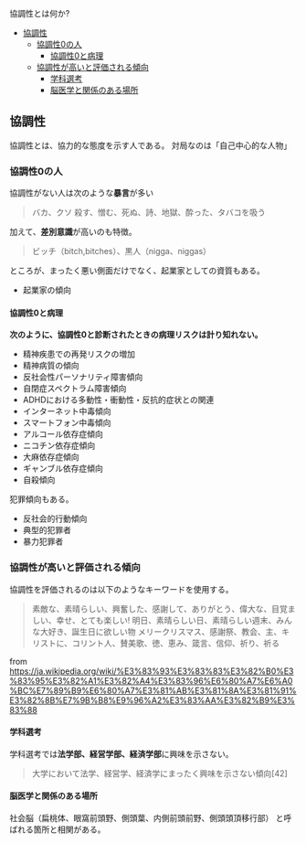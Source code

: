 協調性とは何か?



- [協調性](#協調性)
  - [協調性0の人](#協調性0の人)
    - [協調性0と病理](#協調性0と病理)
  - [協調性が高いと評価される傾向](#協調性が高いと評価される傾向)
    - [学科選考](#学科選考)
    - [脳医学と関係のある場所](#脳医学と関係のある場所)


## 協調性

協調性とは、協力的な態度を示す人である。
対局なのは「自己中心的な人物」

### 協調性0の人

協調性がない人は次のような**暴言**が多い

> バカ、クソ
> 殺す、憎む、死ぬ、詩、地獄、酔った、タバコを吸う

加えて、**差別意識**が高いのも特徴。

> ビッチ（bitch,bitches）、黒人（nigga、niggas）

ところが、まったく悪い側面だけでなく、起業家としての資質もある。

- 起業家の傾向


#### 協調性0と病理

**次のように、協調性0と診断されたときの病理リスクは計り知れない。**

- 精神疾患での再発リスクの増加
- 精神病質の傾向
- 反社会性パーソナリティ障害傾向
- 自閉症スペクトラム障害傾向
- ADHDにおける多動性・衝動性・反抗的症状との関連
- インターネット中毒傾向
- スマートフォン中毒傾向
- アルコール依存症傾向
- ニコチン依存症傾向
- 大麻依存症傾向
- ギャンブル依存症傾向
- 自殺傾向

犯罪傾向もある。

- 反社会的行動傾向
- 典型的犯罪者
- 暴力犯罪者


### 協調性が高いと評価される傾向

協調性を評価されるのは以下のようなキーワードを使用する。

> 素敵な、素晴らしい、興奮した、感謝して、ありがとう、偉大な、目覚ましい、幸せ、とても楽しい!
明日、素晴らしい日、素晴らしい週末、みんな大好き、誕生日に欲しい物
メリークリスマス、感謝祭、教会、主、キリストに、コリント人、賛美歌、徳、恵み、箴言、信仰、祈り、祈る

from https://ja.wikipedia.org/wiki/%E3%83%93%E3%83%83%E3%82%B0%E3%83%95%E3%82%A1%E3%82%A4%E3%83%96%E6%80%A7%E6%A0%BC%E7%89%B9%E6%80%A7%E3%81%AB%E3%81%8A%E3%81%91%E3%82%8B%E7%9B%B8%E9%96%A2%E3%83%AA%E3%82%B9%E3%83%88

#### 学科選考

学科選考では**法学部、経営学部、経済学部**に興味を示さない。

> 大学において法学、経営学、経済学にまったく興味を示さない傾向[42]


#### 脳医学と関係のある場所

社会脳（扁桃体、眼窩前頭野、側頭葉、内側前頭前野、側頭頭頂移行部）
と呼ばれる箇所と相関がある。
